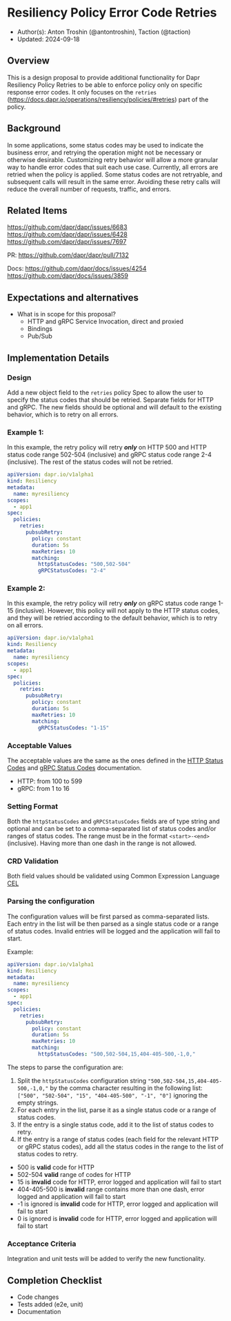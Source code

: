 # Resiliency Policy Error Code Retries

* Author(s): Anton Troshin (@antontroshin), Taction (@taction)
* Updated: 2024-09-18

## Overview

This is a design proposal to provide additional functionality for Dapr Resiliency Policy Retries to be able to enforce policy only on specific response error codes.
It only focuses on the `retries` (https://docs.dapr.io/operations/resiliency/policies/#retries) part of the policy.

## Background

In some applications, some status codes may be used to indicate the business error, and retrying the operation might not be necessary or otherwise desirable.
Customizing retry behavior will allow a more granular way to handle error codes that suit each use case.
Currently, all errors are retried when the policy is applied.
Some status codes are not retryable, and subsequent calls will result in the same error. Avoiding these retry calls will reduce the overall number of requests, traffic, and errors.

## Related Items

https://github.com/dapr/dapr/issues/6683
https://github.com/dapr/dapr/issues/6428
https://github.com/dapr/dapr/issues/7697

PR:
https://github.com/dapr/dapr/pull/7132

Docs:
https://github.com/dapr/docs/issues/4254
https://github.com/dapr/docs/issues/3859

## Expectations and alternatives

* What is in scope for this proposal?
  - HTTP and gRPC Service Invocation, direct and proxied
  - Bindings
  - Pub/Sub

## Implementation Details

### Design

Add a new object field to the `retries` policy Spec to allow the user to specify the status codes that should be retried.
Separate fields for HTTP and gRPC. The new fields should be optional and will default to the existing behavior, which is to retry on all errors.

### Example 1:
In this example, the retry policy will retry **_only_** on HTTP 500 and HTTP status code range 502-504 (inclusive) and gRPC status code range 2-4 (inclusive).
The rest of the status codes will not be retried.

```yaml
apiVersion: dapr.io/v1alpha1
kind: Resiliency
metadata:
  name: myresiliency
scopes:
  - app1
spec:
  policies:
    retries:
      pubsubRetry:
        policy: constant
        duration: 5s
        maxRetries: 10
        matching:
          httpStatusCodes: "500,502-504"
          gRPCStatusCodes: "2-4"
```

### Example 2:
In this example, the retry policy will retry **_only_** on gRPC status code range 1-15 (inclusive).
However, this policy will not apply to the HTTP status codes, and they will be retried according to the default behavior, which is to retry on all errors.

```yaml
apiVersion: dapr.io/v1alpha1
kind: Resiliency
metadata:
  name: myresiliency
scopes:
  - app1
spec:
  policies:
    retries:
      pubsubRetry:
        policy: constant
        duration: 5s
        maxRetries: 10
        matching:
          gRPCStatusCodes: "1-15"
```

### Acceptable Values
The acceptable values are the same as the ones defined in the [HTTP Status Codes](https://developer.mozilla.org/en-US/docs/Web/HTTP/Status) and [gRPC Status Codes](https://grpc.io/docs/guides/status-codes/) documentation.

- HTTP: from 100 to 599
- gRPC: from 1 to 16

### Setting Format
Both the `httpStatusCodes` and `gRPCStatusCodes` fields are of type string and optional and can be set to a comma-separated list of status codes and/or ranges of status codes.
The range must be in the format `<start>-<end>` (inclusive). Having more than one dash in the range is not allowed.

### CRD Validation

Both field values should be validated using Common Expression Language [CEL](https://kubernetes.io/docs/reference/using-api/cel/)

### Parsing the configuration

The configuration values will be first parsed as comma-separated lists.
Each entry in the list will be then parsed as a single status code or a range of status codes.
Invalid entries will be logged and the application will fail to start.

Example:

```yaml
apiVersion: dapr.io/v1alpha1
kind: Resiliency
metadata:
  name: myresiliency
scopes:
  - app1
spec:
  policies:
    retries:
      pubsubRetry:
        policy: constant
        duration: 5s
        maxRetries: 10
        matching:
          httpStatusCodes: "500,502-504,15,404-405-500,-1,0,"
```
The steps to parse the configuration are:
1. Split the `httpStatusCodes` configuration string `"500,502-504,15,404-405-500,-1,0,"` by the comma character resulting in the following list: `["500", "502-504", "15", "404-405-500", "-1", "0"]` ignoring the empty strings.
2. For each entry in the list, parse it as a single status code or a range of status codes.
3. If the entry is a single status code, add it to the list of status codes to retry.
4. If the entry is a range of status codes (each field for the relevant HTTP or gRPC status codes), add all the status codes in the range to the list of status codes to retry.
- 500 is **valid** code for HTTP
- 502-504 **valid** range of codes for HTTP
- 15 is **invalid** code for HTTP, error logged and application will fail to start
- 404-405-500 is **invalid** range contains more than one dash, error logged and application will fail to start
- -1 is ignored is **invalid** code for HTTP, error logged and application will fail to start
- 0 is ignored is **invalid** code for HTTP, error logged and application will fail to start

### Acceptance Criteria

Integration and unit tests will be added to verify the new functionality.

## Completion Checklist

* Code changes
* Tests added (e2e, unit)
* Documentation
